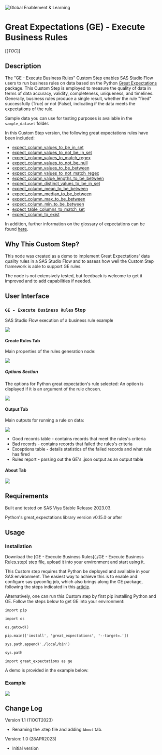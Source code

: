 ![Global Enablement & Learning](https://gelgitlab.race.sas.com/GEL/utilities/writing-content-in-markdown/-/raw/master/img/gel_banner_logo_tech-partners.jpg)

# Great Expectations (GE) - Execute Business Rules

[[_TOC_]]

## Description

The "GE - Execute Business Rules" Custom Step enables SAS Studio Flow users to run business rules on data based on the Python [Great Expectations](https://greatexpectations.io/) package. This Custom Step is employed to measure the quality of data in terms of data accuracy, validity, completeness, uniqueness, and timelines. Generally, business rules produce a single result, whether the rule "fired" successfully (True) or not (False), indicating if the data meets the expectations of the rule.

Sample data you can use for testing purposes is available in the `sample_dataset` folder.

In this Custom Step version, the following great expectations rules have been included:

* [expect_column_values_to_be_in_set](https://greatexpectations.io/expectations/expect_column_values_to_be_in_set?filterType=Backend%20support&gotoPage=1&showFilters=true&viewType=Summary) 
* [expect_column_values_to_not_be_in_set](https://greatexpectations.io/expectations/expect_column_values_to_not_be_in_set)
* [expect_column_values_to_match_regex](https://greatexpectations.io/expectations/expect_column_values_to_match_regex?filterType=Backend%20support&gotoPage=1&showFilters=true&viewType=Summary)
* [expect_column_values_to_not_be_null](https://greatexpectations.io/expectations/expect_column_values_to_not_be_null?filterType=Backend%20support&gotoPage=1&showFilters=true&viewType=Summary) 
* [expect_column_values_to_be_between](https://greatexpectations.io/expectations/expect_column_values_to_be_between?filterType=Backend%20support&gotoPage=1&showFilters=true&viewType=Completeness&subFilterValues=pandas)
* [expect_column_values_to_not_match_regex](https://greatexpectations.io/expectations/expect_column_values_to_not_match_regex)
* [expect_column_value_lengths_to_be_between](https://greatexpectations.io/expectations/expect_column_value_lengths_to_be_between) 
* [expect_column_distinct_values_to_be_in_set](https://greatexpectations.io/expectations/expect_column_distinct_values_to_be_in_set?filterType=Backend%20support&gotoPage=1&showFilters=true&viewType=Summary) 
* [expect_column_mean_to_be_between](https://greatexpectations.io/expectations/expect_column_mean_to_be_between?filterType=Backend%20support&gotoPage=1&showFilters=true&viewType=Summary)
* [expect_column_median_to_be_between](https://greatexpectations.io/expectations/expect_column_median_to_be_between)
* [expect_column_max_to_be_between](https://greatexpectations.io/expectations/expect_column_max_to_be_between?filterType=Backend%20support&gotoPage=1&showFilters=true&viewType=Summary)
* [expect_column_min_to_be_between](https://greatexpectations.io/expectations/expect_column_min_to_be_between)
* [expect_table_columns_to_match_set](https://greatexpectations.io/expectations/expect_table_columns_to_match_set?filterType=Backend%20support&gotoPage=1&showFilters=true&viewType=Summary) 
* [expect_column_to_exist](https://greatexpectations.io/expectations/expect_column_to_exist?filterType=Backend%20support&gotoPage=1&showFilters=true&viewType=Summary)  

In addition, further information on the glossary of expectations can be found [here](https://legacy.docs.greatexpectations.io/en/0.13.10/reference/glossary_of_expectations.html).

## Why This Custom Step?

This node was created as a demo to implement Great Expectations' data quality rules in a SAS Studio Flow and to assess how well the Custom Step framework is able to support GE rules.

The node is not extensively tested, but feedback is welcome to get it improved and to add capabilities if needed.

## User Interface

### `GE - Execute Business Rules` Step

SAS Studio Flow execution of a business rule example

![](img/example_flow.png) 

<!-- <img src="img/example_flow.png" width=60% height=60% -->

#### Create Rules Tab

Main properties of the rules generation node:

![](img/rules_tab.png)

##### Options Section

The options for Python great expectation's rule selected: An option is displayed if it is an argument of the rule chosen.

![](img/options_tab.png)

#### Output Tab

Main outputs for running a rule on data:

![](img/output_tab.png)

* Good records table - contains records that meet the rules's criteria
* Bad records - contains records that failed the rules's criteria
* Exceptions table - details statistics of the failed records and what rule has fired
* Rules report - parsing out the GE's .json output as an output table 

#### About Tab
![](img/about_tab.png)


## Requirements

Built and tested on SAS Viya Stable Release 2023.03.

Python's great_expectations library version v0.15.0 or after

## Usage

### Installation
Download the [GE - Execute Business Rules](./GE - Execute Business Rules.step) step file, upload it into your environment and start using it.

This Custom step requires that Python be deployed and available in your SAS environment. The easiest way to achieve this is to enable and configure sas-pyconfig job, which also brings along the GE package, following the steps indicated in this [article](https://communities.sas.com/t5/SAS-Communities-Library/Using-the-SAS-Configurator-for-Open-Source-to-Build-Python-and-R/ta-p/842310).

Alternatively, one can run this Custom step by first pip installing Python and GE. Follow the steps below to get GE into your environment:

`import pip`

`import os`

`os.getcwd()`

`pip.main(['install', 'great_expectations', '--target=.'])`

`sys.path.append('./local/bin')`

`sys.path`

`import great_expectations as ge`





A demo is provided in the example below:

### Example
![](img/ge-executeBusinessRules.gif)

## Change Log
Version 1.1 (11OCT2023)

* Renaming the .step file and adding `About` tab.

Version: 1.0 (28APR2023)

* Initial version



